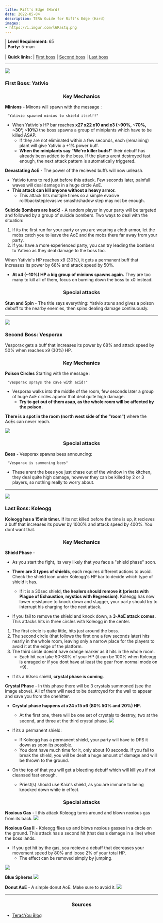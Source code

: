 ```yaml
---
title: Rift's Edge (Hard)
date: 2022-05-04
description: TERA Guide for Rift's Edge (Hard)
images:
- https://i.imgur.com/l6Rastq.png
---
```

 | **Level Requirement:** 65
<br> | **Party:** 5-man
<br>
<br> | **Quick links:**
| [First boss](#first-boss) 
| [Second boss](#second-boss) 
| [Last boss](#last-boss) 
<hr/>

<div id="first-boss">

![](https://i.imgur.com/oHUAQhu.png)
<h3>First Boss: Yativio</h3>
<center><h3>Key Mechanics</h3></center>

**Minions** - Minons will spawn with the message : 

     "Yativio spawned minios to shield itself!"

* When Yativio's HP bar reaches **x27 x22 x10 and x3 (~90%, ~70%, ~30°, ~10%)** the boss spawns a group of miniplants which have to be killed ASAP. 
  * If they are not eliminated within a few seconds, each (remaining) plant will give Yativio a +1% power buff. 
  * **When the miniplants say "We're killer buds!"** their debuff has already been added to the boss. If the plants arent destroyed fast enough, the next attack pattern is automatically triggered.

**Devastating AoE** - The power of the recieved buffs will now unleash. 
* Yativio turns to red just before this attack. Few seconds later, painfull waves will deal damage in a huge circle AoE. 
* **This attack can kill anyone without a heavy armor.** 
  * This attack hits multiple times so a simple evasive roll/backstep/evasive smash/shadow step may not be enough.

**Suicide Bombers are back!** - A random player in your party will be targeted and followed by a group of suicide bombers. Two ways to deal with the situation:
1. If its the first run for your party or you are wearing a cloth armor, let the mobs catch you to leave the AoE and the mobs there far away from your party.
2. If you have a more experienced party, you can try leading the bombers to Yativio as they deal damage to the boss too.

When Yativio's HP reaches x9 (30%), it gets a permanent buff that increases its power by 68% and attack speed by 50%.
* **At x4 (~10%) HP a big group of minions spawns again.** They are too many to kill all of them, focus on burning down the boss to x0 instead.
<center><h3>Special attacks</h3></center>

**Stun and Spin** - The title says everything: Yativio stuns and gives a poison debuff to the nearby enemies, then spins dealing damage continuously.

</div>
<hr/>

<div id="second-boss">

![](https://i.imgur.com/QD1N53R.png)
<h3>Second Boss: Vesporax</h3>

Vesporax gets a buff that increases its power by 68% and attack speed by 50% when reaches x9 (30%) HP.

<center><h3>Key Mechanics</h3></center>

**Poison Circles** Starting with the message : 

     "Vesporax sprays the cave with acid!"

* Vesporax walks into the middle of the room, few seconds later a group of huge AoE circles appear that deal quite high damage. 
  * **Try to get out of them asap, as the whole room will be affected by the poison.**

**There is a spot in the room (north west side of the "room")** where the AoEs can never reach. 

![](https://i.imgur.com/nL582QR.gif)

<center><h3>Special attacks</h3></center>

**Bees** - Vesporax spawns bees announcing: 
   
     "Vesporax is summoning bees"

* These arent the bees you just chase out of the window in the kitchen, they deal quite high damage, however they can be killed by 2 or 3 players, so nothing really to worry about.

</div>
<hr/>

<div id="last-boss">

![](https://i.imgur.com/BHzSfk3.png)
<h3>Last Boss: Koleogg</h3>

**Koleogg has a 15min timer.** If its not killed before the time is up, it recieves a buff that increases its power by 1000% and attack speed by 400%. You dont want that.

<center><h3>Key Mechanics</h3></center>

**Shield Phase** - 
* As you start the fight, its very likely that you face a "shield phase" soon. 
* **There are 3 types of shields**, each requires different actions to avoid. Check the shield icon under Koleogg's HP bar to decide which type of shield it has.
  * If it is a 30sec shield, **the healers should remove it (priests with Plague of Exhaustion, mystics with Regression)**. Koleogg has now lower resistance to knock down and stagger, your party should try to interrupt his charging for the next attack. 
  
* If you fail to remove the shield and knock down, a **3-AoE attack comes**. 
This attacks hits in three circles with Koleogg in the center. 
1. The first circle is quite little, hits just around the boss. 
2. The second circle (that follows the first one a few seconds later) hits nearly in the whole room, leaving only a narrow place for the players to avoid it at the edge of the platform. 
3. The third circle doesnt have orange marker as it hits in the whole room. 
   - Each hit can take 50-80% of your HP (it can be 100% when Koleogg is enraged or if you dont have at least the gear from normal mode on +9). 

* If its a 60sec shield, **crystal phase is coming**.

**Crystal Phase** - In this phase there will be 3 crystals summoned (see the image above). All of them will need to be destroyed for the wall to appear and save you from the onehitter.
* **Crystal phase happens at x24 x15 x6 (80% 50% and 20%) HP.** 
  * At the first one, there will be one set of crystals to destroy, two at the second, and three at the third crystal phase. 
![](https://i.imgur.com/scPTLSB.png)

* If its a permanent shield:
  * If Koleogg has a permanent shield, your party will have to DPS it down as soon its possible.
  * You dont have much time for it, only about 10 seconds. If you fail to break the shield, you will be dealt a huge amount of damage and will be thrown to the ground.
* On the top of that you will get a bleeding debuff which will kill you if not cleansed fast enough.
  * Priest(s) should use Kaia's shield, as you are immune to being knocked down while in effect. 
  
<center><h3>Special attacks</h3></center>

**Noxious Gas** - I this attack Koleogg turns around and blown noxious gas from its back.
![](https://i.imgur.com/jw8Nn80.png)

**Noxious Gas II** - Koleogg flies up and blows noxious gasses in a circle on the ground. This attack has a second hit (that deals damage in a line) when the boss lands. 
* If you get hit by the gas, you recieve a debuff that decreases your movement speed by 80% and loose 2% of your total HP. 
  * The effect can be removed simply by jumping.
  
![](https://i.imgur.com/9Xfge5X.png)

**Blue Spheres**
![](https://i.imgur.com/rSLo7Jw.png)

**Donut AoE** - A simple donut AoE. Make sure to avoid it.
![](https://i.imgur.com/aaTXv6G.png)

</div>
<hr/>

<center><h3>Sources</h3></center>

* [Tera4You Blog](https://tera4you.blogspot.com/2014/07/rifts-edge-hard-mode-guide-animated-3d.html)
